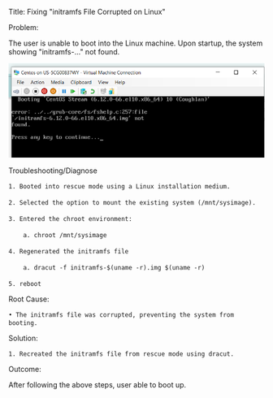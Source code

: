 Title: Fixing "initramfs File Corrupted on Linux"

Problem:

The user is unable to boot into the Linux machine. Upon startup, the system showing "initramfs-..." not found.
 
![SSH Error](Image/boot_error_v2.png)

Troubleshooting/Diagnose

	1. Booted into rescue mode using a Linux installation medium.
	
	2. Selected the option to mount the existing system (/mnt/sysimage).
	
	3. Entered the chroot environment:
	
		a. chroot /mnt/sysimage

	4. Regenerated the initramfs file
	
		a. dracut -f initramfs-$(uname -r).img $(uname -r)
		
	5. reboot

Root Cause:

	• The initramfs file was corrupted, preventing the system from booting.
	
Solution:

	1. Recreated the initramfs file from rescue mode using dracut.
	
Outcome:

After following the above steps, user able to boot up.
